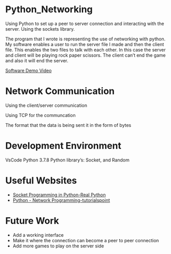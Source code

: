 # Python_Networking
Using Python to set up a peer to server connection and interacting with the server. Using the sockets library.


The program that I wrote is representing the use of networking with python. My software enables a user to run the server file I made and then the client file. This enables the two files to talk with each other. In this case the server and client will be playing rock paper scissors. The client can’t end the game and also it will end the server.  



[Software Demo Video](https://youtu.be/9jz6I30BtkM)

# Network Communication

Using the client/server communication

Using TCP for the communcation

The format that the data is being sent it in the form of bytes

# Development Environment

VsCode
Python 3.7.8
Python library’s: Socket, and Random   

# Useful Websites

* [Socket Programming in Python-Real Python](https://realpython.com/python-sockets/)
* [Python - Network Programming-tutorialspoint](https://www.tutorialspoint.com/python/python_networking.htm)

# Future Work

* Add a working interface
* Make it where the connection can become a peer to peer connection
* Add more games to play on the server side
